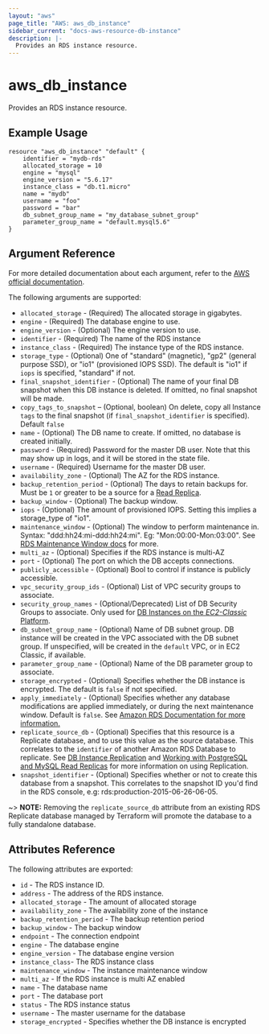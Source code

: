 ```yaml
---
layout: "aws"
page_title: "AWS: aws_db_instance"
sidebar_current: "docs-aws-resource-db-instance"
description: |-
  Provides an RDS instance resource.
---
```


# aws\_db\_instance

Provides an RDS instance resource.

## Example Usage

```
resource "aws_db_instance" "default" {
	identifier = "mydb-rds"
	allocated_storage = 10
	engine = "mysql"
	engine_version = "5.6.17"
	instance_class = "db.t1.micro"
	name = "mydb"
	username = "foo"
	password = "bar"
	db_subnet_group_name = "my_database_subnet_group"
	parameter_group_name = "default.mysql5.6"
}
```

## Argument Reference

For more detailed documentation about each argument, refer to
the [AWS official documentation](http://docs.aws.amazon.com/AmazonRDS/latest/CommandLineReference/CLIReference-cmd-ModifyDBInstance.html).

The following arguments are supported:

* `allocated_storage` - (Required) The allocated storage in gigabytes.
* `engine` - (Required) The database engine to use.
* `engine_version` - (Optional) The engine version to use.
* `identifier` - (Required) The name of the RDS instance
* `instance_class` - (Required) The instance type of the RDS instance.
* `storage_type` - (Optional) One of "standard" (magnetic), "gp2" (general
	purpose SSD), or "io1" (provisioned IOPS SSD). The default is "io1" if
	`iops` is specified, "standard" if not.
* `final_snapshot_identifier` - (Optional) The name of your final DB snapshot
    when this DB instance is deleted. If omitted, no final snapshot will be
    made.
* `copy_tags_to_snapshot` – (Optional, boolean) On delete, copy all Instance `tags` to
the final snapshot (if `final_snapshot_identifier` is specified). Default
`false`
* `name` - (Optional) The DB name to create. If omitted, no database is created
    initially.
* `password` - (Required) Password for the master DB user. Note that this may
    show up in logs, and it will be stored in the state file.
* `username` - (Required) Username for the master DB user.
* `availability_zone` - (Optional) The AZ for the RDS instance.
* `backup_retention_period` - (Optional) The days to retain backups for. Must be
`1` or greater to be a source for a [Read Replica][1].
* `backup_window` - (Optional) The backup window.
* `iops` - (Optional) The amount of provisioned IOPS. Setting this implies a
    storage_type of "io1".
* `maintenance_window` - (Optional) The window to perform maintenance in.
  Syntax: "ddd:hh24:mi-ddd:hh24:mi". Eg: "Mon:00:00-Mon:03:00".
  See [RDS Maintenance Window docs](http://docs.aws.amazon.com/AmazonRDS/latest/UserGuide/AdjustingTheMaintenanceWindow.html) for more.
* `multi_az` - (Optional) Specifies if the RDS instance is multi-AZ
* `port` - (Optional) The port on which the DB accepts connections.
* `publicly_accessible` - (Optional) Bool to control if instance is publicly accessible.
* `vpc_security_group_ids` - (Optional) List of VPC security groups to associate.
* `security_group_names` - (Optional/Deprecated) List of DB Security Groups to associate.
    Only used for [DB Instances on the _EC2-Classic_ Platform](http://docs.aws.amazon.com/AmazonRDS/latest/UserGuide/USER_VPC.html#USER_VPC.FindDefaultVPC).
* `db_subnet_group_name` - (Optional) Name of DB subnet group. DB instance will be created in the VPC associated with the DB subnet group. If unspecified, will be created in the `default` VPC, or in EC2 Classic, if available.
* `parameter_group_name` - (Optional) Name of the DB parameter group to associate.
* `storage_encrypted` - (Optional) Specifies whether the DB instance is encrypted. The default is `false` if not specified.
* `apply_immediately` - (Optional) Specifies whether any database modifications
     are applied immediately, or during the next maintenance window. Default is
     `false`. See [Amazon RDS Documentation for more information.](http://docs.aws.amazon.com/AmazonRDS/latest/UserGuide/Overview.DBInstance.Modifying.html)
* `replicate_source_db` - (Optional) Specifies that this resource is a Replicate
database, and to use this value as the source database. This correlates to the
`identifier` of another Amazon RDS Database to replicate. See
[DB Instance Replication][1] and
[Working with PostgreSQL and MySQL Read Replicas](http://docs.aws.amazon.com/AmazonRDS/latest/UserGuide/USER_ReadRepl.html) for
 more information on using Replication.
* `snapshot_identifier` - (Optional) Specifies whether or not to create this database from a snapshot. This correlates to the snapshot ID you'd find in the RDS console, e.g: rds:production-2015-06-26-06-05.

~> **NOTE:** Removing the `replicate_source_db` attribute from an existing RDS
Replicate database managed by Terraform will promote the database to a fully
standalone database.

## Attributes Reference

The following attributes are exported:

* `id` - The RDS instance ID.
* `address` - The address of the RDS instance.
* `allocated_storage` - The amount of allocated storage
* `availability_zone` - The availability zone of the instance
* `backup_retention_period` - The backup retention period
* `backup_window` - The backup window
* `endpoint` - The connection endpoint
* `engine` - The database engine
* `engine_version` - The database engine version
* `instance_class`- The RDS instance class
* `maintenance_window` - The instance maintenance window
* `multi_az` - If the RDS instance is multi AZ enabled
* `name` - The database name
* `port` - The database port
* `status` - The RDS instance status
* `username` - The master username for the database
* `storage_encrypted` - Specifies whether the DB instance is encrypted

[1]: http://docs.aws.amazon.com/AmazonRDS/latest/UserGuide/Overview.Replication.html
